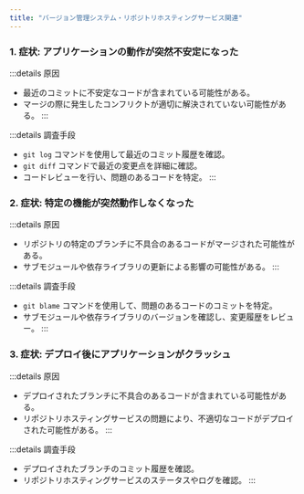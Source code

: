 ```yaml
---
title: "バージョン管理システム・リポジトリホスティングサービス関連"
---
```

### 1. 症状: アプリケーションの動作が突然不安定になった

:::details 原因

- 最近のコミットに不安定なコードが含まれている可能性がある。
- マージの際に発生したコンフリクトが適切に解決されていない可能性がある。
:::

:::details 調査手段

- `git log` コマンドを使用して最近のコミット履歴を確認。
- `git diff` コマンドで最近の変更点を詳細に確認。
- コードレビューを行い、問題のあるコードを特定。
:::

### 2. 症状: 特定の機能が突然動作しなくなった

:::details 原因

- リポジトリの特定のブランチに不具合のあるコードがマージされた可能性がある。
- サブモジュールや依存ライブラリの更新による影響の可能性がある。
:::

:::details 調査手段

- `git blame` コマンドを使用して、問題のあるコードのコミットを特定。
- サブモジュールや依存ライブラリのバージョンを確認し、変更履歴をレビュー。
:::

### 3. 症状: デプロイ後にアプリケーションがクラッシュ

:::details 原因

- デプロイされたブランチに不具合のあるコードが含まれている可能性がある。
- リポジトリホスティングサービスの問題により、不適切なコードがデプロイされた可能性がある。
:::

:::details 調査手段

- デプロイされたブランチのコミット履歴を確認。
- リポジトリホスティングサービスのステータスやログを確認。
:::
